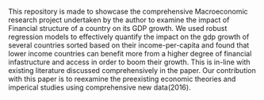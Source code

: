 This repository is made to showcase the comprehensive Macroeconomic research project undertaken by the author to examine the impact 
of Financial structure of a country on its GDP growth. We used robust regression models to effectively quantify the impact on 
the gdp growth of several countries sorted based on their income-per-capita and found that lower income countries can benefit more 
from a higher degree of financial infastructure and access in order to boom their growth. This is in-line with existing literature 
discussed comprehensively in the paper. Our contribution with this paper is to reexamine the preexisting economic theories and imperical 
studies using comprehensive new data(2016).  
